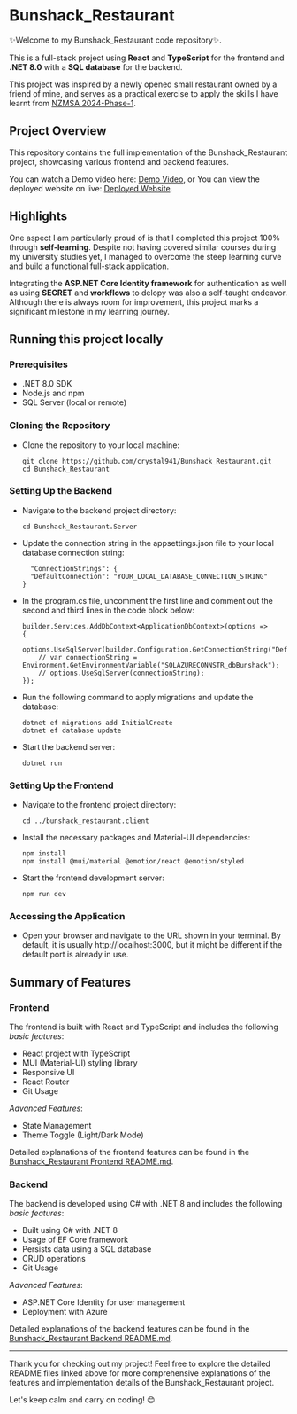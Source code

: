 # Bunshack_Restaurant

✨Welcome to my Bunshack_Restaurant code repository✨. 

This is a full-stack project using **React** and **TypeScript** for the frontend and **.NET 8.0** with a **SQL database** for the backend. 

This project was inspired by a newly opened small restaurant owned by a friend of mine, and serves as a practical exercise to apply the skills I have learnt from [NZMSA 2024-Phase-1](https://github.com/NZMSA/2024-Phase-1). 

## Project Overview

This repository contains the full implementation of the Bunshack_Restaurant project, showcasing various frontend and backend features. 

You can watch a Demo video here: [Demo Video](https://www.youtube.com/watch?v=quDn6Wvvdrc), or You can view the deployed website on live: [Deployed Website](https://bunshack.azurewebsites.net/).

## Highlights

One aspect I am particularly proud of is that I completed this project 100% through **self-learning**. Despite not having covered similar courses during my university studies yet, I managed to overcome the steep learning curve and build a functional full-stack application. 

Integrating the **ASP.NET Core Identity framework** for authentication as well as using **SECRET** and **workflows** to delopy was also a self-taught endeavor. Although there is always room for improvement, this project marks a significant milestone in my learning journey.

## Running this project locally

### Prerequisites
- .NET 8.0 SDK
- Node.js and npm
- SQL Server (local or remote)

### Cloning the Repository
- Clone the repository to your local machine:
  ```
  git clone https://github.com/crystal941/Bunshack_Restaurant.git
  cd Bunshack_Restaurant
  ```
### Setting Up the Backend
- Navigate to the backend project directory:
  ```
  cd Bunshack_Restaurant.Server
  ```
- Update the connection string in the appsettings.json file to your local database connection string:
  ```
    "ConnectionStrings": {
    "DefaultConnection": "YOUR_LOCAL_DATABASE_CONNECTION_STRING"
  }
  ```
- In the program.cs file, uncomment the first line and comment out the second and third lines in the code block below:
  ```
  builder.Services.AddDbContext<ApplicationDbContext>(options =>
  {
      options.UseSqlServer(builder.Configuration.GetConnectionString("DefaultConnection"));
      // var connectionString = Environment.GetEnvironmentVariable("SQLAZURECONNSTR_dbBunshack");
      // options.UseSqlServer(connectionString);
  });
  ```
- Run the following command to apply migrations and update the database:
  ```
  dotnet ef migrations add InitialCreate
  dotnet ef database update
  ```
- Start the backend server:
  ```
  dotnet run
  ```

### Setting Up the Frontend
- Navigate to the frontend project directory:
  ```
  cd ../bunshack_restaurant.client
  ```
- Install the necessary packages and Material-UI dependencies:
  ```
  npm install
  npm install @mui/material @emotion/react @emotion/styled
  ```
- Start the frontend development server:
  ```
  npm run dev
  ```

### Accessing the Application
- Open your browser and navigate to the URL shown in your terminal. By default, it is usually http://localhost:3000, but it might be different if the default port is already in use.


## Summary of Features

### Frontend

The frontend is built with React and TypeScript and includes the following *basic features*:
- React project with TypeScript
- MUI (Material-UI) styling library
- Responsive UI
- React Router
- Git Usage

*Advanced Features*:
- State Management
- Theme Toggle (Light/Dark Mode)

Detailed explanations of the frontend features can be found in the [Bunshack_Restaurant Frontend README.md](https://github.com/crystal941/Bunshack_Restaurant/blob/main/bunshack_restaurant.client/README.md).

### Backend

The backend is developed using C# with .NET 8 and includes the following *basic features*:
- Built using C# with .NET 8
- Usage of EF Core framework
- Persists data using a SQL database
- CRUD operations
- Git Usage

*Advanced Features*:
- ASP.NET Core Identity for user management
- Deployment with Azure

Detailed explanations of the backend features can be found in the [Bunshack_Restaurant Backend README.md](https://github.com/crystal941/Bunshack_Restaurant/blob/main/Bunshack_Restaurant.Server/README.md).

---

Thank you for checking out my project! Feel free to explore the detailed README files linked above for more comprehensive explanations of the features and implementation details of the Bunshack_Restaurant project. 

Let's keep calm and carry on coding! :blush: 
